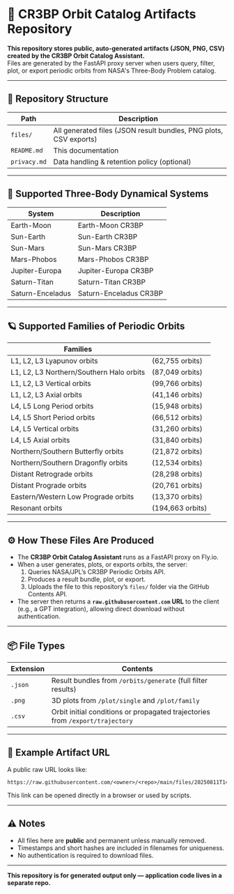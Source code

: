 # 🚀 CR3BP Orbit Catalog Artifacts Repository

**This repository stores public, auto-generated artifacts (JSON, PNG, CSV) created by the CR3BP Orbit Catalog Assistant.**  
Files are generated by the FastAPI proxy server when users query, filter, plot, or export periodic orbits from NASA's Three-Body Problem catalog.

---

## 📂 Repository Structure

| Path           | Description |
|----------------|-------------|
| `files/`       | All generated files (JSON result bundles, PNG plots, CSV exports) |
| `README.md`    | This documentation |
| `privacy.md`   | Data handling & retention policy (optional) |

---

## 🌌 Supported Three-Body Dynamical Systems

| System                | Description |
|-----------------------|-------------|
| Earth-Moon            | Earth-Moon CR3BP |
| Sun-Earth             | Sun-Earth CR3BP |
| Sun-Mars              | Sun-Mars CR3BP |
| Mars-Phobos           | Mars-Phobos CR3BP |
| Jupiter-Europa        | Jupiter-Europa CR3BP |
| Saturn-Titan          | Saturn-Titan CR3BP |
| Saturn-Enceladus      | Saturn-Enceladus CR3BP |

---

## 🪐 Supported Families of Periodic Orbits

| Families | |
| --- | --- |
| L1, L2, L3 Lyapunov orbits | (62,755 orbits) |
| L1, L2, L3 Northern/Southern Halo orbits | (87,049 orbits) |
| L1, L2, L3 Vertical orbits | (99,766 orbits) |
| L1, L2, L3 Axial orbits | (41,146 orbits) |
| L4, L5 Long Period orbits | (15,948 orbits) |
| L4, L5 Short Period orbits | (66,512 orbits) |
| L4, L5 Vertical orbits | (31,260 orbits) |
| L4, L5 Axial orbits | (31,840 orbits) |
| Northern/Southern Butterfly orbits | (21,872 orbits) |
| Northern/Southern Dragonfly orbits | (12,534 orbits) |
| Distant Retrograde orbits | (28,298 orbits) |
| Distant Prograde orbits | (20,761 orbits) |
| Eastern/Western Low Prograde orbits | (13,370 orbits) |
| Resonant orbits | (194,663 orbits) |

---

## ⚙️ How These Files Are Produced

- The **CR3BP Orbit Catalog Assistant** runs as a FastAPI proxy on Fly.io.
- When a user generates, plots, or exports orbits, the server:
  1. Queries NASA/JPL’s CR3BP Periodic Orbits API.
  2. Produces a result bundle, plot, or export.
  3. Uploads the file to this repository’s `files/` folder via the GitHub Contents API.
- The server then returns a **`raw.githubusercontent.com` URL** to the client (e.g., a GPT integration), allowing direct download without authentication.

---

## 📦 File Types

| Extension | Contents |
|-----------|----------|
| `.json`   | Result bundles from `/orbits/generate` (full filter results) |
| `.png`    | 3D plots from `/plot/single` and `/plot/family` |
| `.csv`    | Orbit initial conditions or propagated trajectories from `/export/trajectory` |

---

## 🔗 Example Artifact URL

A public raw URL looks like:

```
https://raw.githubusercontent.com/<owner>/<repo>/main/files/20250811T145501_bundle_ab12cd34.json
```

This link can be opened directly in a browser or used by scripts.

---

## ⚠️ Notes

- All files here are **public** and permanent unless manually removed.
- Timestamps and short hashes are included in filenames for uniqueness.
- No authentication is required to download files.

---

**This repository is for generated output only — application code lives in a separate repo.**
